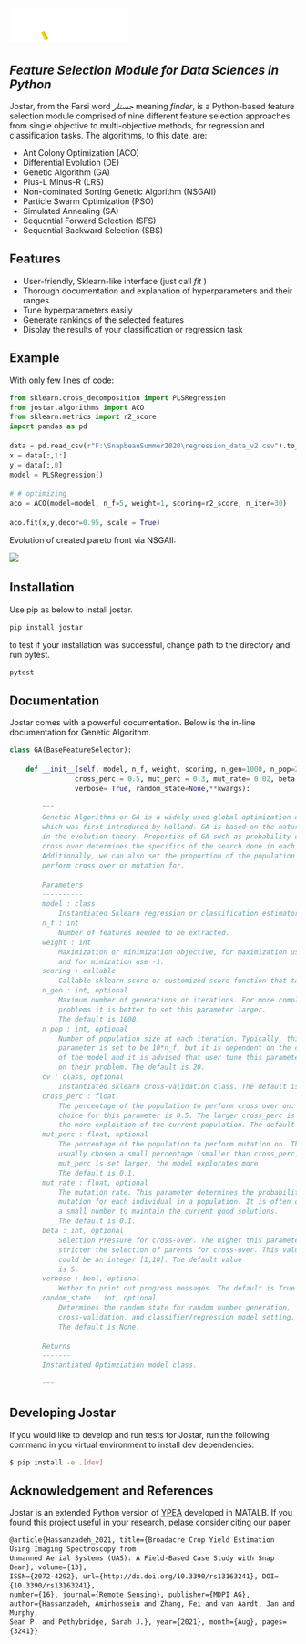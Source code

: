 # <img alt="Jostar" src="/jostar/examples/logo_white.svg" height="60">
## _Feature Selection Module for Data Sciences in Python_

Jostar, from the Farsi word *جستار* meaning *finder*, is a Python-based feature selection module comprised of nine different feature selection approaches from single objective to multi-objective methods, for regression and classification tasks. The algorithms, to this date, are:

- Ant Colony Optimization (ACO)
- Differential Evolution (DE)
- Genetic Algorithm (GA)
- Plus-L Minus-R (LRS)
- Non-dominated Sorting Genetic Algorithm (NSGAII)
- Particle Swarm Optimization (PSO)
- Simulated Annealing (SA)
- Sequential Forward Selection (SFS)
- Sequential Backward Selection (SBS)

## Features

- User-friendly, Sklearn-like interface (just call _fit_ )
- Thorough documentation and explanation of hyperparameters and their ranges  
- Tune hyperparameters easily 
- Generate rankings of the selected features  
- Display the results of your classification or regression task

## Example
With only few lines of code:
```python
from sklearn.cross_decomposition import PLSRegression
from jostar.algorithms import ACO
from sklearn.metrics import r2_score
import pandas as pd

data = pd.read_csv(r"F:\SnapbeanSummer2020\regression_data_v2.csv").to_numpy()
x = data[:,1:]
y = data[:,0]
model = PLSRegression()

# # optimizing 
aco = ACO(model=model, n_f=5, weight=1, scoring=r2_score, n_iter=30)

aco.fit(x,y,decor=0.95, scale = True)
```

Evolution of created pareto front via NSGAII:

![](https://github.com/yxoos/jostar/blob/main/jostar/examples/pareto_front.gif)


## Installation
Use pip as below to install jostar.

```sh
pip install jostar
```

to test if your installation was successful, change path to the directory and run pytest.

```sh
pytest
```

## Documentation
Jostar comes with a powerful documentation. Below is the in-line documentation for Genetic Algorithm. 

```python
class GA(BaseFeatureSelector):

    def __init__(self, model, n_f, weight, scoring, n_gen=1000, n_pop=20 , cv=None,                                
				cross_perc = 0.5, mut_perc = 0.3, mut_rate= 0.02, beta = 5,
				verbose= True, random_state=None,**kwargs):

        """
        Genetic Algorithms or GA is a widely used global optimization algorithm 
        which was first introduced by Holland. GA is based on the natural selection
        in the evolution theory. Properties of GA such as probability of mutation and 
        cross over determines the specifics of the search done in each iteration.
        Additionally, we can also set the proportion of the population we want to
        perform cross over or mutation for. 
                
        Parameters
        ----------
        model : class
            Instantiated Sklearn regression or classification estimator.
        n_f : int
            Number of features needed to be extracted.
        weight : int
            Maximization or minimization objective, for maximization use +1
            and for mimization use -1.
        scoring : callable
            Callable sklearn score or customized score function that takes in y_pred and y_true                                                
        n_gen : int, optional
            Maximum number of generations or iterations. For more complex 
            problems it is better to set this parameter larger. 
            The default is 1000.
        n_pop : int, optional
            Number of population size at each iteration. Typically, this 
            parameter is set to be 10*n_f, but it is dependent on the complexity 
            of the model and it is advised that user tune this parameter based 
            on their problem. The default is 20.
        cv : class, optional
            Instantiated sklearn cross-validation class. The default is None.
        cross_perc : float, 
            The percentage of the population to perform cross over on. A common 
            choice for this parameter is 0.5. The larger cross_perc is chosen,
            the more exploition of the current population. The default is 0.5.
        mut_perc : float, optional
            The percentage of the population to perform mutation on. This is 
            usually chosen a small percentage (smaller than cross_perc). As 
            mut_perc is set larger, the model explorates more. 
            The default is 0.1.
        mut_rate : float, optional
            The mutation rate. This parameter determines the probability of 
            mutation for each individual in a population. It is often chosen 
            a small number to maintain the current good solutions.
            The default is 0.1.
        beta : int, optional
            Selection Pressure for cross-over. The higher this parameter the 
            stricter the selection of parents for cross-over. This value
            could be an integer [1,10]. The default value
            is 5.        
        verbose : bool, optional
            Wether to print out progress messages. The default is True.
        random_state : int, optional
            Determines the random state for random number generation, 
            cross-validation, and classifier/regression model setting. 
            The default is None.

        Returns
        -------
        Instantiated Optimziation model class.

        """
```

## Developing Jostar
If you would like to develop and run tests for Jostar, run the following command in you virtual environment to install dev dependencies:

```bash
$ pip install -e .[dev]
```

## Acknowledgement and References

Jostar is an extended Python version of [YPEA](https://github.com/smkalami/ypea) developed in MATALB.
If you found this project useful in your research, pelase consider citing our paper.

```
@article{Hassanzadeh_2021, title={Broadacre Crop Yield Estimation Using Imaging Spectroscopy from 
Unmanned Aerial Systems (UAS): A Field-Based Case Study with Snap Bean}, volume={13}, 
ISSN={2072-4292}, url={http://dx.doi.org/10.3390/rs13163241}, DOI={10.3390/rs13163241}, 
number={16}, journal={Remote Sensing}, publisher={MDPI AG}, 
author={Hassanzadeh, Amirhossein and Zhang, Fei and van Aardt, Jan and Murphy, 
Sean P. and Pethybridge, Sarah J.}, year={2021}, month={Aug}, pages={3241}}
```
